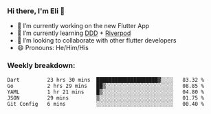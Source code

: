### Hi there, I'm Eli 👋
- 🔭 I’m currently working on the new Flutter App
- 🌱 I’m currently learning <a href="https://resocoder.com/2020/03/09/flutter-firebase-ddd-course-1-domain-driven-design-principles/">DDD</a> + <a href="https://riverpod.dev/">Riverpod</a>
- 🦄 I’m looking to collaborate with other flutter developers
- 😄 Pronouns: He/Him/His

### Weekly breakdown:
<!--START_SECTION:waka-->
```text
Dart         23 hrs 30 mins  ████████████████████▓░░░░   83.32 % 
Go           2 hrs 29 mins   ██▒░░░░░░░░░░░░░░░░░░░░░░   08.85 % 
YAML         1 hr 21 mins    █▒░░░░░░░░░░░░░░░░░░░░░░░   04.80 % 
JSON         29 mins         ▒░░░░░░░░░░░░░░░░░░░░░░░░   01.75 % 
Git Config   6 mins          ░░░░░░░░░░░░░░░░░░░░░░░░░   00.40 % 
```
<!--END_SECTION:waka-->
